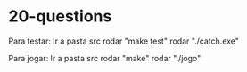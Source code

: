 # 20-questions

Para testar:
Ir a pasta src
rodar "make test"
rodar "./catch.exe"

Para jogar:
Ir a pasta src
rodar "make"
rodar "./jogo"
